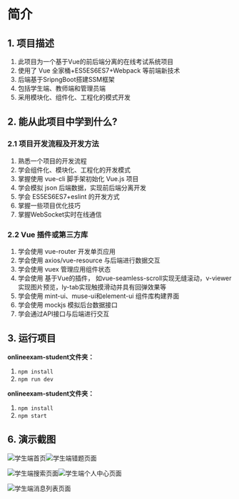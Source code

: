 # 简介

## 1. 项目描述

1. 此项目为一个基于Vue的前后端分离的在线考试系统项目
2. 使用了 Vue 全家桶+ES5ES6ES7+Webpack 等前端新技术 
3. 后端基于SripngBoot搭建SSM框架
4. 包括学生端、教师端和管理员端 
5. 采用模块化、组件化、工程化的模式开发 

## 2. 能从此项目中学到什么? 

### 2.1 项目开发流程及开发方法 

1. 熟悉一个项目的开发流程
2. 学会组件化、模块化、工程化的开发模式 
3. 掌握使用 vue-cli 脚手架初始化 Vue.js 项目
4. 学会模拟 json 后端数据，实现前后端分离开发 
5. 学会 ES5ES6ES7+eslint 的开发方式 
6. 掌握一些项目优化技巧 
7. 掌握WebSocket实时在线通信

### 2.2 Vue 插件或第三方库

1. 学会使用 vue-router 开发单页应用 
2. 学会使用 axios/vue-resource 与后端进行数据交互
3. 学会使用 vuex 管理应用组件状态
4. 学会使用 基于Vue的插件， 如vue-seamless-scroll实现无缝滚动，v-viewer实现图片预览，ly-tab实现触摸滑动并具有回弹效果等
5. 学会使用 mint-ui、muse-ui和element-ui 组件库构建界面
6. 学会使用 mockjs 模拟后台数据接口
7. 学会通过API接口与后端进行交互  

## 3. 运行项目

**onlineexam-student文件夹：**

1. `npm install`
2. `npm run dev`

**onlineexam-student文件夹：**

1. `npm install`
2. `npm start`

## 6. 演示截图

![学生端首页](http://qiniu.maweitao.top/student-home.jpg)![学生端错题页面](http://qiniu.maweitao.top/student-wrong.png)

![学生端搜索页面](http://qiniu.maweitao.top/student-search.png)![学生端个人中心页面](http://qiniu.maweitao.top/student-profile.png)

![学生端消息列表页面](http://qiniu.maweitao.top/student-profile.jpg)
